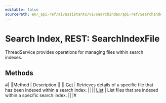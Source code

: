 ```yaml
---
editable: false
sourcePath: en/_api-ref/ai/assistants/v1/searchindex/api-ref/SearchIndexFile/index.md
---
```


# Search Index, REST: SearchIndexFile

ThreadService provides operations for managing files within search indexes.

## Methods

#|
||Method | Description ||
|| [Get](get.md) | Retrieves details of a specific file that has been indexed within a search index. ||
|| [List](list.md) | List files that are indexed within a specific search index. ||
|#